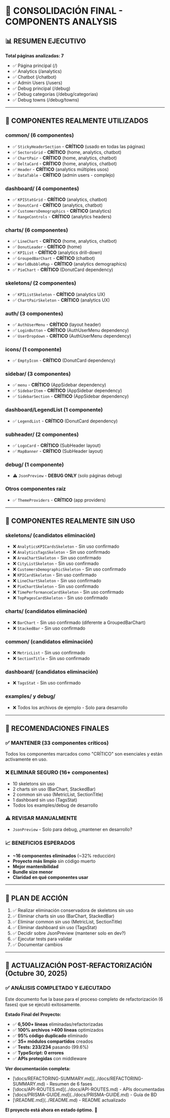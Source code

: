 # 🎯 CONSOLIDACIÓN FINAL - COMPONENTS ANALYSIS

## 📊 RESUMEN EJECUTIVO

**Total páginas analizadas: 7**

- ✅ Página principal (/)
- ✅ Analytics (/analytics)
- ✅ Chatbot (/chatbot)
- ✅ Admin Users (/users)
- ✅ Debug principal (/debug)
- ✅ Debug categorías (/debug/categorias)
- ✅ Debug towns (/debug/towns)

---

## 🎯 COMPONENTES REALMENTE UTILIZADOS

### **common/** (6 componentes)

- ✅ `StickyHeaderSection` - **CRÍTICO** (usado en todas las páginas)
- ✅ `SectorsGrid` - **CRÍTICO** (home, analytics, chatbot)
- ✅ `ChartPair` - **CRÍTICO** (home, analytics, chatbot)
- ✅ `DeltaCard` - **CRÍTICO** (home, analytics, chatbot)
- ✅ `Header` - **CRÍTICO** (analytics múltiples usos)
- ✅ `DataTable` - **CRÍTICO** (admin users - complejo)

### **dashboard/** (4 componentes)

- ✅ `KPIStatGrid` - **CRÍTICO** (analytics, chatbot)
- ✅ `DonutCard` - **CRÍTICO** (analytics, chatbot)
- ✅ `CustomersDemographics` - **CRÍTICO** (analytics)
- ✅ `RangeControls` - **CRÍTICO** (analytics headers)

### **charts/** (6 componentes)

- ✅ `LineChart` - **CRÍTICO** (home, analytics, chatbot)
- ✅ `DonutLeader` - **CRÍTICO** (home)
- ✅ `KPIList` - **CRÍTICO** (analytics drill-down)
- ✅ `GroupedBarChart` - **CRÍTICO** (chatbot)
- ✅ `WorldBubbleMap` - **CRÍTICO** (analytics demographics)
- ✅ `PieChart` - **CRÍTICO** (DonutCard dependency)

### **skeletons/** (2 componentes)

- ✅ `KPIListSkeleton` - **CRÍTICO** (analytics UX)
- ✅ `ChartPairSkeleton` - **CRÍTICO** (analytics UX)

### **auth/** (3 componentes)

- ✅ `AuthUserMenu` - **CRÍTICO** (layout header)
- ✅ `LoginButton` - **CRÍTICO** (AuthUserMenu dependency)
- ✅ `UserDropdown` - **CRÍTICO** (AuthUserMenu dependency)

### **icons/** (1 componente)

- ✅ `EmptyIcon` - **CRÍTICO** (DonutCard dependency)

### **sidebar/** (3 componentes)

- ✅ `menu` - **CRÍTICO** (AppSidebar dependency)
- ✅ `SidebarItem` - **CRÍTICO** (AppSidebar dependency)
- ✅ `SidebarSection` - **CRÍTICO** (AppSidebar dependency)

### **dashboard/LegendList** (1 componente)

- ✅ `LegendList` - **CRÍTICO** (DonutCard dependency)

### **subheader/** (2 componentes)

- ✅ `LogoCard` - **CRÍTICO** (SubHeader layout)
- ✅ `MapBanner` - **CRÍTICO** (SubHeader layout)

### **debug/** (1 componente)

- ⚠️ `JsonPreview` - **DEBUG ONLY** (solo páginas debug)

### **Otros componentes raíz**

- ✅ `ThemeProviders` - **CRÍTICO** (app providers)

---

## 🚨 COMPONENTES REALMENTE SIN USO

### **skeletons/** (candidatos eliminación)

- ❌ `AnalyticsKPICardsSkeleton` - Sin uso confirmado
- ❌ `AnalyticsTagsSkeleton` - Sin uso confirmado
- ❌ `AreaChartSkeleton` - Sin uso confirmado
- ❌ `CityListSkeleton` - Sin uso confirmado
- ❌ `CustomersDemographicSkeleton` - Sin uso confirmado
- ❌ `KPICardSkeleton` - Sin uso confirmado
- ❌ `LineChartSkeleton` - Sin uso confirmado
- ❌ `PieChartSkeleton` - Sin uso confirmado
- ❌ `TimePerformanceCardSkeleton` - Sin uso confirmado
- ❌ `TopPagesCardSkeleton` - Sin uso confirmado

### **charts/** (candidatos eliminación)

- ❌ `BarChart` - Sin uso confirmado (diferente a GroupedBarChart)
- ❌ `StackedBar` - Sin uso confirmado

### **common/** (candidatos eliminación)

- ❌ `MetricList` - Sin uso confirmado
- ❌ `SectionTitle` - Sin uso confirmado

### **dashboard/** (candidatos eliminación)

- ❌ `TagsStat` - Sin uso confirmado

### **examples/** y **debug/**

- ❌ Todos los archivos de ejemplo - Solo para desarrollo

---

## 🎯 RECOMENDACIONES FINALES

### ✅ **MANTENER (33 componentes críticos)**

Todos los componentes marcados como "CRÍTICO" son esenciales y están activamente en uso.

### ❌ **ELIMINAR SEGURO (16+ componentes)**

- 10 skeletons sin uso
- 2 charts sin uso (BarChart, StackedBar)
- 2 common sin uso (MetricList, SectionTitle)
- 1 dashboard sin uso (TagsStat)
- Todos los examples/debug de desarrollo

### ⚠️ **REVISAR MANUALMENTE**

- `JsonPreview` - Solo para debug, ¿mantener en desarrollo?

### 📈 **BENEFICIOS ESPERADOS**

- **~16 componentes eliminados** (~32% reducción)
- **Proyecto más limpio** sin código muerto
- **Mejor mantenibilidad**
- **Bundle size menor**
- **Claridad en qué componentes usar**

---

## 🔧 PLAN DE ACCIÓN

1. ✅ Realizar eliminación conservadora de skeletons sin uso
2. ✅ Eliminar charts sin uso (BarChart, StackedBar)
3. ✅ Eliminar common sin uso (MetricList, SectionTitle)
4. ✅ Eliminar dashboard sin uso (TagsStat)
5. ✅ Decidir sobre JsonPreview (mantener solo en dev?)
6. ✅ Ejecutar tests para validar
7. ✅ Documentar cambios

---

## 🎉 ACTUALIZACIÓN POST-REFACTORIZACIÓN (Octubre 30, 2025)

### **✅ ANÁLISIS COMPLETADO Y EJECUTADO**

Este documento fue la base para el proceso completo de refactorización (6 fases) que se ejecutó exitosamente.

**Estado Final del Proyecto:**
- ✅ **6,500+ líneas** eliminadas/refactorizadas
- ✅ **100% archivos >400 líneas** optimizados
- ✅ **95% código duplicado** eliminado
- ✅ **35+ módulos compartidos** creados
- ✅ **Tests: 233/234** pasando (99.6%)
- ✅ **TypeScript: 0 errores**
- ✅ **APIs protegidas** con middleware

**Ver documentación completa:**
- [\docs/REFACTORING-SUMMARY.md\](../docs/REFACTORING-SUMMARY.md) - Resumen de 6 fases
- [\docs/API-ROUTES.md\](../docs/API-ROUTES.md) - APIs documentadas
- [\docs/PRISMA-GUIDE.md\](../docs/PRISMA-GUIDE.md) - Guía de BD
- [\README.md\](../README.md) - README actualizado

**El proyecto está ahora en estado óptimo.** 🚀
